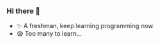 ### Hi there 👋

<!--
**IronHao/IronHao** is a ✨ _special_ ✨ repository because its `README.md` (this file) appears on your GitHub profile.
-->
- ✨ A freshman, keep learning programming now.
- 😪 Too many to learn...

